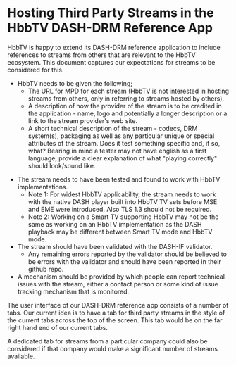 # Hosting Third Party Streams in the HbbTV DASH-DRM Reference App

HbbTV is happy to extend its DASH-DRM reference application to include references to streams from others that are relevant to the HbbTV ecosystem. This document captures our expectations for streams to be considered for this. 

- HbbTV needs to be given the following;
    * The URL for MPD for each stream (HbbTV is not interested in hosting streams from others, only in referring to streams hosted by others), 
    * A description of how the provider of the stream is to be credited in the application - name, logo and potentially a longer description or a link to the stream provider's web site.
    * A short technical description of the stream - codecs, DRM system(s), packaging as well as any particular unique or special attributes of the stream. Does it test something specific and, if so, what?  Bearing in mind a tester may not have english as a first language, provide a clear explanation of what "playing correctly" should look/sound like.
* The stream needs to have been tested and found to work with HbbTV implementations.
    * Note 1: For widest HbbTV applicability, the stream needs to work with the native DASH player built into HbbTV TV sets before MSE and EME were introduced. Also TLS 1.3 should not be required.
    * Note 2: Working on a Smart TV supporting HbbTV may not be the same as working on an HbbTV implementation as the DASH playback may be different between Smart TV mode and HbbTV mode.
* The stream should have been validated with the DASH-IF validator.
    * Any remaining errors reported by the validator should be believed to be errors with the validator and should have been reported in their github repo.
* A mechanism should be provided by which people can report technical issues with the stream, either a contact person or some kind of issue tracking mechanism that is monitored.

The user interface of our DASH-DRM reference app consists of a number of tabs. Our current idea is to have a tab for third party streams in the style of the current tabs across the top of the screen. This tab would be on the far right hand end of our current tabs.

A dedicated tab for streams from a particular company could also be considered if that company would make a significant number of streams available.
